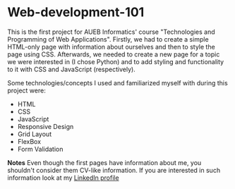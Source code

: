 # Web-development-101

This is the first project for AUEB Informatics' course "Technologies and Programming of Web Applications". Firstly, we had to create a simple HTML-only page with information about ourselves and then to style the page using CSS. Afterwards, we needed to create a new page for a topic we were interested in (I chose Python) and to add styling and functionality to it with CSS and JavaScript (respectively).

Some technologies/concepts I used and familiarized myself with during this project were:
* HTML
* CSS
* JavaScript
* Responsive Design
* Grid Layout
* FlexBox
* Form Validation

**Notes** Even though the first pages have information about me, you shouldn't consider them CV-like information. If you are interested in such information look at my [LinkedIn profile](https://www.linkedin.com/in/michalis-vazaios-731473212/)
